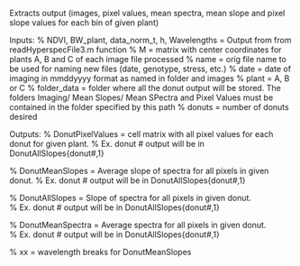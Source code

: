Extracts output (images, pixel values, mean spectra, mean slope and pixel slope values for each bin of given plant)

Inputs:
% NDVI, BW_plant, data_norm_t, h, Wavelengths = Output from from readHyperspecFile3.m function
% M = matrix with center coordinates for plants A, B and C of each image file processed
% name = orig file name to be used for naming new files (date, genotype, stress, etc.)
% date = date of imaging in mmddyyyy format as named in folder and images
% plant = A, B or C
% folder_data = folder where all the donut output will be stored. The folders Imaging/ Mean Slopes/ Mean SPectra and Pixel Values must be contained in the folder specified by this path 
% donuts = number of donuts desired

Outputs:
% DonutPixelValues = cell matrix with all pixel values for each donut for given plant. 
    % Ex. donut # output will be in DonutAllSlopes{donut#,1}
    
% DonutMeanSlopes = Average slope of spectra for all pixels in given donut. 
    % Ex. donut # output will be in DonutAllSlopes{donut#,1}
    
% DonutAllSlopes = Slope of spectra for all pixels in given donut.  
    % Ex. donut # output will be in DonutAllSlopes{donut#,1}
    
% DonutMeanSpectra =  Average spectra for all pixels in given donut.  
    % Ex. donut # output will be in DonutAllSlopes{donut#,1}

% xx = wavelength breaks for DonutMeanSlopes
 
